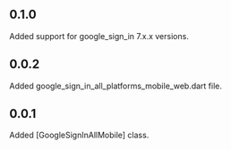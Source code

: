 ## 0.1.0
Added support for google_sign_in 7.x.x versions.

## 0.0.2
Added google_sign_in_all_platforms_mobile_web.dart file.

## 0.0.1

Added [GoogleSignInAllMobile] class.
